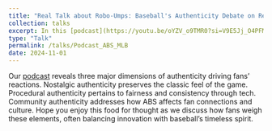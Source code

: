 ```yaml
---
title: "Real Talk about Robo-Umps: Baseball's Authenticity Debate on Reddit"
collection: talks
excerpt: In this [podcast](https://youtu.be/oYZV_o9TMR0?si=V9E5Jj_O4PFMwnWs), Luke and I explore how baseball fans perceive Automated Ball-Strike System (ABS) and its impact on the authenticity of the game.
type: "Talk"
permalink: /talks/Podcast_ABS_MLB
date: 2024-11-01
---
```


Our [podcast](https://youtu.be/oYZV_o9TMR0?si=V9E5Jj_O4PFMwnWs) reveals three major dimensions of authenticity driving fans’ reactions. Nostalgic authenticity preserves the classic feel of the game. Procedural authenticity pertains to fairness and consistency through tech. Community authenticity addresses how ABS affects fan connections and culture. Hope you enjoy this food for thought as we discuss how fans weigh these elements, often balancing innovation with baseball’s timeless spirit.
